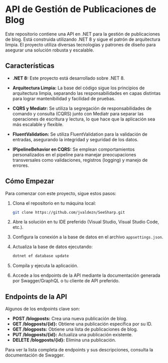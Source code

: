 # API de Gestión de Publicaciones de Blog

Este repositorio contiene una API en .NET para la gestión de publicaciones de blog. Está construida utilizando .NET 8 y sigue el patrón de arquitectura limpia. El proyecto utiliza diversas tecnologías y patrones de diseño para asegurar una solución robusta y escalable.

## Características

- **.NET 8:** Este proyecto está desarrollado sobre .NET 8.

- **Arquitectura Limpia:** La base del código sigue los principios de arquitectura limpia, separando las responsabilidades en capas distintas para lograr mantenibilidad y facilidad de pruebas.

- **CQRS y Mediatr:** Se utiliza la segregación de responsabilidades de comando y consulta (CQRS) junto con Mediatr para separar las operaciones de escritura y lectura, lo que hace que la aplicación sea más escalable y flexible.

- **FluentValidation:** Se utiliza FluentValidation para la validación de entradas, asegurando la integridad y seguridad de los datos.

- **IPipelineBehavior en CQRS:** Se emplean comportamientos personalizados en el pipeline para manejar preocupaciones transversales como validaciones, registros (logging) y manejo de errores.

## Cómo Empezar

Para comenzar con este proyecto, sigue estos pasos:

1. Clona el repositorio en tu máquina local:

    ```bash
    git clone https://github.com/jvaldezn/SeeSharp.git
    ```

2. Abre la solución en tu IDE preferido (Visual Studio, Visual Studio Code, etc.).

3. Configura la conexión a la base de datos en el archivo `appsettings.json`.

4. Actualiza la base de datos ejecutando:

    ```bash
    dotnet ef database update
    ```

5. Compila y ejecuta la aplicación.

6. Accede a los endpoints de la API mediante la documentación generada por Swagger/GraphQL o tu cliente de API preferido.

## Endpoints de la API

Algunos de los endpoints clave son:

- **POST /blogposts:** Crea una nueva publicación de blog.
- **GET /blogposts/{id}:** Obtiene una publicación específica por su ID.
- **GET /blogposts:** Obtiene una lista de publicaciones de blog.
- **PUT /blogposts/{id}:** Actualiza una publicación existente.
- **DELETE /blogposts/{id}:** Elimina una publicación.

Para ver la lista completa de endpoints y sus descripciones, consulta la documentación de Swagger.
